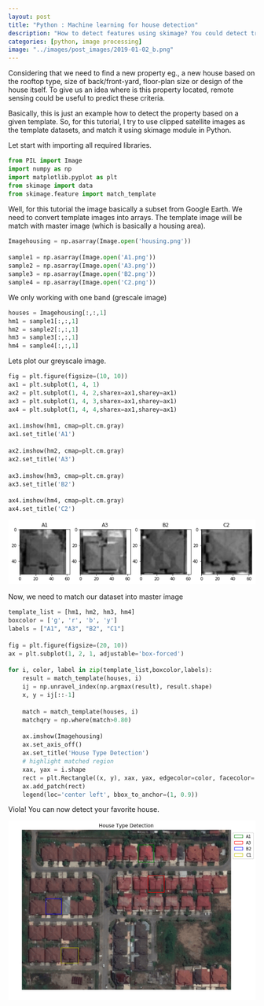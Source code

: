 ```yaml
---
layout: post
title: "Python : Machine learning for house detection"
description: "How to detect features using skimage? You could detect trees, building, cars, etc."
categories: [python, image processing]
image: "../images/post_images/2019-01-02_b.png"
---
```


Considering that we need to find a new property eg., a new house based on the rooftop type, size of back/front-yard, floor-plan size or design of the house itself. To give us an idea where is this property located, remote sensing could be useful to predict these criteria.

Basically, this is just an example how to detect the property based on a given template. So, for this tutorial, I try to use clipped satellite images as the template datasets, and match it using skimage module in Python.

Let start with importing all required libraries.


```python
from PIL import Image
import numpy as np
import matplotlib.pyplot as plt
from skimage import data
from skimage.feature import match_template
```

Well, for this tutorial the image basically a subset from Google Earth.
We need to convert template images into arrays. The template image will be match with master image (which is basically a housing area).

```python
Imagehousing = np.asarray(Image.open('housing.png'))

sample1 = np.asarray(Image.open('A1.png'))
sample2 = np.asarray(Image.open('A3.png'))
sample3 = np.asarray(Image.open('B2.png'))
sample4 = np.asarray(Image.open('C2.png'))
```

We only working with one band (grescale image)


```python
houses = Imagehousing[:,:,1]
hm1 = sample1[:,:,1]
hm2 = sample2[:,:,1]
hm3 = sample3[:,:,1]
hm4 = sample4[:,:,1]
```

Lets plot our greyscale image.


```python
fig = plt.figure(figsize=(10, 10))
ax1 = plt.subplot(1, 4, 1)
ax2 = plt.subplot(1, 4, 2,sharex=ax1,sharey=ax1)
ax3 = plt.subplot(1, 4, 3,sharex=ax1,sharey=ax1)
ax4 = plt.subplot(1, 4, 4,sharex=ax1,sharey=ax1)

ax1.imshow(hm1, cmap=plt.cm.gray)
ax1.set_title('A1')

ax2.imshow(hm2, cmap=plt.cm.gray)
ax2.set_title('A3')

ax3.imshow(hm3, cmap=plt.cm.gray)
ax3.set_title('B2')

ax4.imshow(hm4, cmap=plt.cm.gray)
ax4.set_title('C2')
```

![png](../images/post_images/2019-01-02_a.png)


Now, we need to match our dataset into master image


```python
template_list = [hm1, hm2, hm3, hm4]
boxcolor = ['g', 'r', 'b', 'y']
labels = ["A1", "A3", "B2", "C1"]

fig = plt.figure(figsize=(20, 10))
ax = plt.subplot(1, 2, 1, adjustable='box-forced')

for i, color, label in zip(template_list,boxcolor,labels):
    result = match_template(houses, i)
    ij = np.unravel_index(np.argmax(result), result.shape)
    x, y = ij[::-1]

    match = match_template(houses, i)
    matchqry = np.where(match>0.80)

    ax.imshow(Imagehousing)
    ax.set_axis_off()
    ax.set_title('House Type Detection')
    # highlight matched region
    xax, yax = i.shape
    rect = plt.Rectangle((x, y), xax, yax, edgecolor=color, facecolor='none', label=label)
    ax.add_patch(rect)
    legend(loc='center left', bbox_to_anchor=(1, 0.9))
```

Viola! You can now detect your favorite house.

![png](../images/post_images/2019-01-02_b.png)
